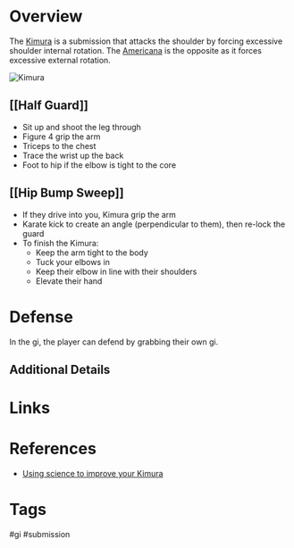 # Overview
The <u>Kimura</u> is a submission that attacks the shoulder by forcing excessive shoulder internal rotation. The [Americana](obsidian://open?vault=Obsidian-BJJ-Notes&file=Submissions%2FAmericana) is the opposite as it forces excessive external rotation.

![Kimura](https://www.mmaleech.com/wp-content/uploads/2016/10/042215-UFC-Gallery-CH-G2.vadapt.980.high_.38.jpg)
## [[Half Guard]]
- Sit up and shoot the leg through
- Figure 4 grip the arm
- Triceps to the chest
- Trace the wrist up the back
- Foot to hip if the elbow is tight to the core

## [[Hip Bump Sweep]]
- If they drive into you, Kimura grip the arm
- Karate kick to create an angle (perpendicular to them), then re-lock the guard
- To finish the Kimura:
	- Keep the arm tight to the body
	- Tuck your elbows in
	- Keep their elbow in line with their shoulders
	- Elevate their hand

# Defense
In the gi, the player can defend by grabbing their own gi.
## Additional Details

# Links

# References
- [Using science to improve your Kimura](https://www.mmaleech.com/using-science-to-improve-your-kimura/)
# Tags
#gi #submission 